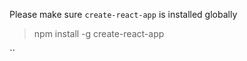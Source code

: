 Please make sure `create-react-app` is installed globally
 
 >  npm install -g create-react-app 

 ``